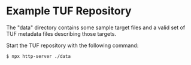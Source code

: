 # Example TUF Repository

The "data" directory contains some sample target files and a valid set of TUF
metadata files describing those targets.

Start the TUF repository with the following command:

```console
$ npx http-server ./data
```
